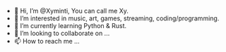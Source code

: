 - 👋 Hi, I’m @Xyminti, You can call me Xy.
- 👀 I’m interested in music, art, games, streaming, coding/programming.
- 🌱 I’m currently learning Python & Rust.
- 💞️ I’m looking to collaborate on ...
- 📫 How to reach me ...

<!---
Xy/ is a ✨ special ✨ repository because its `README.md` (this file) appears on your GitHub profile.
You can click the Preview link to take a look at your changes.
--->
